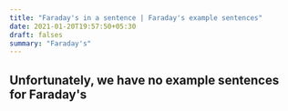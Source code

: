 ```yaml
---
title: "Faraday's in a sentence | Faraday's example sentences"
date: 2021-01-20T19:57:50+05:30
draft: falses
summary: "Faraday's"
---
```

## Unfortunately, we have no example sentences for Faraday's                 
